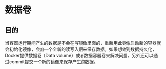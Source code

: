 # 数据卷

## 目的
当容器运行期间产生的数据是不会在写镜像里面的，重新用此镜像启动新的容器就会初始化镜像，会加一个全新的读写入层来保存数据。如果想做到数据持久化，Docker提供数据卷（Data volume）或者数据容器卷来解决问题，另外还可以通过commit提交一个新的镜像来保存产生的数据。